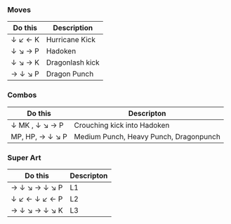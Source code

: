 
### Moves
| Do this | Description |
| ------- | ----------- |
|↓ ↙ ← K| Hurricane Kick |
|↓ ↘ → P| Hadoken |
|↓ ↘ → K| Dragonlash kick |
|→ ↓ ↘ P| Dragon Punch |

### Combos
| Do this | Descripton |
| ------- | ---------- |
|↓ MK , ↓ ↘ → P | Crouching kick into Hadoken |  
|MP, HP, → ↓ ↘ P | Medium Punch, Heavy Punch, Dragonpunch |   

### Super Art
| Do this | Descripton |
| ------- | ---------- |
| → ↓ ↘ → ↓ ↘ P| L1 |
| ↓ ↙ ← ↓ ↙ ← P | L2 |  
| → ↓ ↘ → ↓ ↘ K | L3 |

